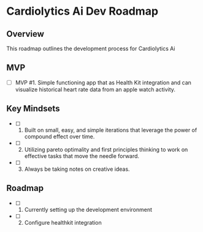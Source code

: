 # Cardiolytics Ai Dev Roadmap 

## Overview
This roadmap outlines the development process for Cardiolytics Ai

## MVP
 - [ ] MVP #1. Simple functioning app that as Health Kit integration and can visualize historical heart rate data from an apple watch activity. 

## Key Mindsets
 - [ ] 1. Built on small, easy, and simple iterations that leverage the power of compound effect over time. 
 - [ ] 2. Utilizing pareto optimality and first principles thinking to work on effective tasks that move the needle forward.
 - [ ] 3. Always be taking notes on creative ideas. 

## Roadmap 
- [ ] 1. Currently setting up the development environment
- [ ] 2. Configure healthkit integration 
